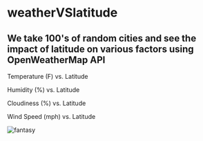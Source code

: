 # weatherVSlatitude

## We take 100's of random cities and see the impact of latitude on various factors using OpenWeatherMap API

Temperature (F) vs. Latitude

Humidity (%) vs. Latitude

Cloudiness (%) vs. Latitude

Wind Speed (mph) vs. Latitude

![fantasy](https://user-images.githubusercontent.com/46534353/58377451-c795fa80-7f35-11e9-8fc3-4a44b4afa4b9.png)

